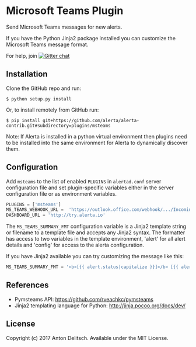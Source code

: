 Microsoft Teams Plugin
==============

Send Microsoft Teams messages for new alerts.

If you have the Python Jinja2 package installed you can customize the
Microsoft Teams message format.

For help, join [![Gitter chat](https://badges.gitter.im/alerta/chat.png)](https://gitter.im/alerta/chat)

Installation
------------

Clone the GitHub repo and run:

    $ python setup.py install

Or, to install remotely from GitHub run:

    $ pip install git+https://github.com/alerta/alerta-contrib.git#subdirectory=plugins/msteams

Note: If Alerta is installed in a python virtual environment then plugins
need to be installed into the same environment for Alerta to dynamically
discover them.

Configuration
-------------

Add `msteams` to the list of enabled `PLUGINS` in `alertad.conf` server
configuration file and set plugin-specific variables either in the
server configuration file or as environment variables.

```python
PLUGINS = ['msteams']
MS_TEAMS_WEBHOOK_URL =  'https://outlook.office.com/webhook/.../IncomingWebhook/.../...'
DASHBOARD_URL = 'http://try.alerta.io'
```

The `MS_TEAMS_SUMMARY_FMT` configuration variable is a Jinja2 template
string or filename to a template file and accepts any Jinja2 syntax.
The formatter has access to two variables in the template environment,
'alert' for all alert details and 'config' for access to the alerta
configuration.

If you have Jinja2 available you can try customizing the message like
this:

```python
MS_TEAMS_SUMMARY_FMT = '<b>[{{ alert.status|capitalize }}]</b> [{{ alert.severity|upper }}] Event {{ alert.event }} on <b>{{ alert.resource }}</b><br>{{ alert.text }}'
```

References
----------

  * Pymsteams API: https://github.com/rveachkc/pymsteams
  * Jinja2 templating language for Python: http://jinja.pocoo.org/docs/dev/

License
-------

Copyright (c) 2017 Anton Delitsch. Available under the MIT License.
